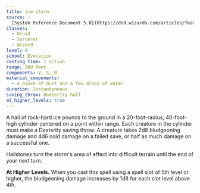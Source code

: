 ```yaml
---
title: ice storm
source: |
  [System Reference Document 5.0](https://dnd.wizards.com/articles/features/systems-reference-document-srd)
classes:
  - Druid
  - Sorcerer
  - Wizard
level: 4
school: Evocation
casting_time: 1 action
range: 300 feet
components: V, S, M
material_components:
  - a pinch of dust and a few drops of water
duration: Instantaneous
saving_throw: Dexterity half
at_higher_levels: true
---
```


A hail of rock-hard ice pounds to the ground in a 20-foot-radius, 40-foot-high cylinder centered on a point within range. Each creature in the cylinder must make a Dexterity saving throw. A creature takes 2d8 bludgeoning damage and 4d6 cold damage on a failed save, or half as much damage on a successful one.

Hailstones turn the storm's area of effect into difficult terrain until the end of your next turn.

**At Higher Levels.** When you cast this spell using a spell slot of 5th level or higher, the bludgeoning damage increases by 1d8 for each slot level above 4th.
